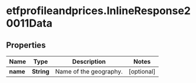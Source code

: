 # etfprofileandprices.InlineResponse20011Data

## Properties

Name | Type | Description | Notes
------------ | ------------- | ------------- | -------------
**name** | **String** | Name of the geography. | [optional] 


